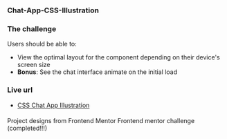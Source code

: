 ### Chat-App-CSS-Illustration

### The challenge

Users should be able to:

- View the optimal layout for the component depending on their device's screen size
- **Bonus**: See the chat interface animate on the initial load

### Live url
* [CSS Chat App Illustration](https://chat-app-css-project.netlify.app)

####
Project designs from Frontend Mentor
Frontend mentor challenge (completed!!!)
